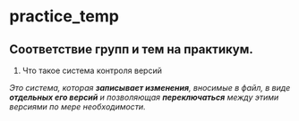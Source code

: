 # practice_temp

## Соответствие групп и тем на практикум.

1. Что такое система контроля версий

_Это система, которая **записывает изменения**, вносимые в файл, в виде **отдельных его версий** и позволяющая **переключаться** между этими версиями по мере необходимости._
